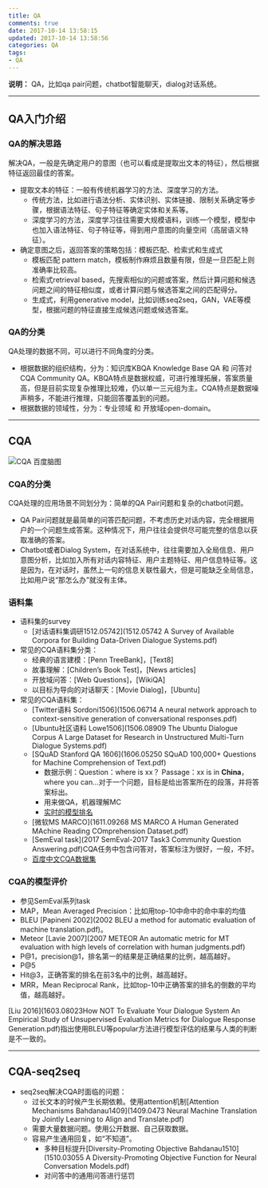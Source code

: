 ```yaml
---
title: QA
comments: true
date: 2017-10-14 13:58:15
updated: 2017-10-14 13:58:56
categories: QA
tags:
- QA
---
```


**说明：** QA，比如qa pair问题，chatbot智能聊天，dialog对话系统。
<!-- more -->
---
## QA入门介绍

### QA的解决思路

解决QA，一般是先确定用户的意图（也可以看成是提取出文本的特征），然后根据特征返回最佳的答案。

* 提取文本的特征：一般有传统机器学习的方法、深度学习的方法。
  * 传统方法，比如进行语法分析、实体识别、实体链接、限制关系确定等步骤，根据语法特征、句子特征等确定实体和关系等。
  * 深度学习的方法，深度学习往往需要大规模语料，训练一个模型，模型中也加入语法特征、句子特征等，得到用户意图的向量空间（高层语义特征）。
* 确定意图之后，返回答案的策略包括：模板匹配、检索式和生成式
  * 模板匹配 pattern match，模板制作麻烦且数量有限，但是一旦匹配上则准确率比较高。
  * 检索式retrieval based，先搜索相似的问题或答案，然后计算问题和候选问题之间的特征相似度，或者计算问题与候选答案之间的匹配得分。
  * 生成式，利用generative model，比如训练seq2seq，GAN，VAE等模型，根据问题的特征直接生成候选问题或候选答案。

### QA的分类

QA处理的数据不同，可以进行不同角度的分类。

* 根据数据的组织结构，分为：知识库KBQA Knowledge Base QA 和 问答对CQA Community QA。KBQA特点是数据权威，可进行推理拓展，答案质量高，但是目前实现复杂推理比较难，仍以单一三元组为主。CQA特点是数据噪声稍多，不能进行推理，只能回答覆盖到的问题。
* 根据数据的领域性，分为：专业领域 和 开放域open-domain。

---
## CQA

![CQA 百度脑图](http://zcy.ckcest.cn/cdn/zy/20171011-Image-1.jpg)

### CQA的分类

CQA处理的应用场景不同划分为：简单的QA Pair问题和复杂的chatbot问题。

* QA Pair问题就是最简单的问答匹配问题，不考虑历史对话内容，完全根据用户的一个问题生成答案。这种情况下，用户往往会提供尽可能完整的信息以获取准确的答案。
* Chatbot或者Dialog System，在对话系统中，往往需要加入全局信息、用户意图分析，比如加入所有对话内容特征、用户主题特征、用户信息特征等。这是因为，在对话时，虽然上一句的信息关联性最大，但是可能缺乏全局信息，比如用户说“那怎么办”就没有主体。

### 语料集

* 语料集的survey
  * [对话语料集调研1512.05742](1512.05742 A Survey of Available Corpora for Building Data-Driven Dialogue Systems.pdf)
* 常见的CQA语料集分类：
  * 经典的语言建模：[Penn TreeBank]，[Text8]
  * 故事理解：[Children’s Book Test]，[News articles]
  * 开放域问答：[Web Questions]，[WikiQA]
  * 以目标为导向的对话聊天：[Movie Dialog]，[Ubuntu]
* 常见的CQA语料集：
  * [Twitter语料 Sordoni1506](1506.06714 A neural network approach to context-sensitive generation of conversational responses.pdf)
  * [Ubuntu社区语料 Lowe1506](1506.08909 The Ubuntu Dialogue Corpus A Large Dataset for Research in Unstructured Multi-Turn Dialogue Systems.pdf)
  * [SQuAD Stanford QA 1606](1606.05250 SQuAD 100,000+ Questions for Machine Comprehension of Text.pdf)
    * 数据示例：Question：where is xx？ Passage：xx is in **China**，where you can...对于一个问题，目标是给出答案所在的段落，并将答案标出。
    * 用来做QA，机器理解MC
    * [实时的模型排名](https://rajpurkar.github.io/SQuAD-explorer/)
  * [微软MS MARCO](1611.09268 MS MARCO A Human Generated MAchine Reading COmprehension Dataset.pdf)
  * [SemEval task](2017 SemEval-2017 Task3 Community Question Answering.pdf)CQA任务中包含问答对，答案标注为很好，一般，不好。
  * [百度中文CQA数据集](http://idl.baidu.com/WebQA.html)

### CQA的模型评价
* 参见SemEval系列task
* MAP，Mean Averaged Precision：比如用top-10中命中的命中率的均值
* BLEU [Papineni 2002](2002 BLEU a method for automatic evaluation of machine translation.pdf)。
* Meteor [Lavie 2007](2007 METEOR An automatic metric for MT evaluation with high levels of correlation with human judgments.pdf)
* P@1，precision@1，排名第一的结果是正确结果的比例，越高越好。
* P@5
* Hit@3，正确答案的排名在前3名中的比例，越高越好。
* MRR，Mean Reciprocal Rank，比如top-10中正确答案的排名的倒数的平均值，越高越好。


[Liu 2016](1603.08023How NOT To Evaluate Your Dialogue System An Empirical Study of Unsupervised Evaluation Metrics for Dialogue Response Generation.pdf)指出使用BLEU等popular方法进行模型评估的结果与人类的判断是不一致的。


---
## CQA-seq2seq

* seq2seq解决CQA时面临的问题：
  * 过长文本的时候产生长期依赖。使用attention机制[Attention Mechanisms Bahdanau1409](1409.0473 Neural Machine Translation by Jointly Learning to Align and Translate.pdf)
  * 需要大量数据问题。使用公开数据、自己获取数据。
  * 容易产生通用回复，如“不知道”。
    * 多种目标提升[Diversity-Promoting Objective Bahdanau1510](1510.03055 A Diversity-Promoting Objective Function for Neural Conversation Models.pdf)
    * 对问答中的通用问答进行惩罚
